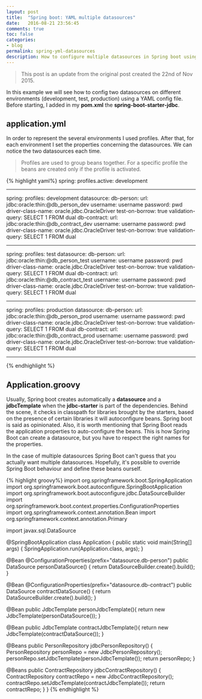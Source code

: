 ```yaml
---
layout: post
title:  "Spring boot: YAML multiple datasources"
date:   2016-08-21 23:56:45
comments: true
toc: false
categories:
- blog
permalink: spring-yml-datasources
description: How to configure multiple datasources in Spring boot using YAML. (Updated)
---
```


> This post is an update from the original post created the 22nd of Nov 2015.

In this example we will see how to config two datasources on different environments (development, test, production)
using a YAML config file. Before starting, I added in my __pom.xml__ the __spring-boot-starter-jdbc__.

## application.yml

In order to represent the several environments I used profiles. After that, for each environment I set the properties concerning the datasources. We can 
notice the two datasources each time.

> Profiles are used to group beans together. For a specific profile the beans are created only if the profile is activated. 

{% highlight yaml%}
spring:
  profiles.active: development

---
spring:
  profiles: development
datasource:
  db-person:
      url: jdbc:oracle:thin:@db_person_dev
      username: username
      password: pwd
      driver-class-name: oracle.jdbc.OracleDriver
      test-on-borrow: true
      validation-query: SELECT 1 FROM dual
  db-contract:
      url: jdbc:oracle:thin:@db_contract_dev
      username: username
      password: pwd
      driver-class-name: oracle.jdbc.OracleDriver
      test-on-borrow: true
      validation-query: SELECT 1 FROM dual

---

spring:
  profiles: test
datasource:
  db-person:
      url: jdbc:oracle:thin:@db_person_test
      username: username
      password: pwd
      driver-class-name: oracle.jdbc.OracleDriver
      test-on-borrow: true
      validation-query: SELECT 1 FROM dual
  db-contract:
      url: jdbc:oracle:thin:@db_contract_test
      username: username
      password: pwd
      driver-class-name: oracle.jdbc.OracleDriver
      test-on-borrow: true
      validation-query: SELECT 1 FROM dual

---

spring:
  profiles: production
datasource:
  db-person:
      url: jdbc:oracle:thin:@db_person_prod
      username: username
      password: pwd
      driver-class-name: oracle.jdbc.OracleDriver
      test-on-borrow: true
      validation-query: SELECT 1 FROM dual
  db-contract:
      url: jdbc:oracle:thin:@db_contract_prod
      username: username
      password: pwd
      driver-class-name: oracle.jdbc.OracleDriver
      test-on-borrow: true
      validation-query: SELECT 1 FROM dual

---
{% endhighlight %}

## Application.groovy
 
Usually, Spring boot creates automatically a __datasource__ and a __jdbcTemplate__ when the __jdbc-starter__ is part of the dependencies. 
Behind the scene, it checks in classpath for libraries brought by the starters, based on the presence of certain libraries it will autoconfigure beans.
Spring boot is said as opinionated. Also, it is worth mentioning that Spring Boot reads the application properties to auto-configure the beans. This is how Spring Boot
 can create a datasource, but you have to respect the right names for the properties. 

In the case of multiple datasources Spring Boot can't guess that you actually want multiple datasources. Hopefully, it's possible to override Spring Boot behaviour and 
define these beans ourself.

{% highlight groovy%}
import org.springframework.boot.SpringApplication
import org.springframework.boot.autoconfigure.SpringBootApplication
import org.springframework.boot.autoconfigure.jdbc.DataSourceBuilder
import org.springframework.boot.context.properties.ConfigurationProperties
import org.springframework.context.annotation.Bean
import org.springframework.context.annotation.Primary

import javax.sql.DataSource

@SpringBootApplication
class Application {
  public static void main(String[] args) {
    SpringApplication.run(Application.class, args);
  }

  @Bean
  @ConfigurationProperties(prefix="datasource.db-person")
  public DataSource personDataSource() {
    return DataSourceBuilder.create().build();
  }

  @Bean
  @ConfigurationProperties(prefix="datasource.db-contract")
  public DataSource contractDataSource() {
    return DataSourceBuilder.create().build();
  }
  
  @Bean
  public JdbcTemplate personJdbcTemplate(){
    return new JdbcTemplate(personDataSource());
  }
  
  @Bean
  public JdbcTemplate contractJdbcTemplate(){
    return new JdbcTemplate(contractDataSource());
  }
  
  @Beans
  public PersonRepository jdbcPersonRepository() {
    PersonRepository personRepo = new JdbcPersonRepository();
    personRepo.setJdbcTemplate(personJdbcTemplate());
    return personRepo;
  }
  
  @Beans
  public ContractRepository jdbcContractRepository() {
    ContractRepository contractRepo = new JdbcContractRepository();
    contractRepo.setJdbcTemplate(contractJdbcTemplate());
    return contractRepo;
  }
}
{% endhighlight %}


